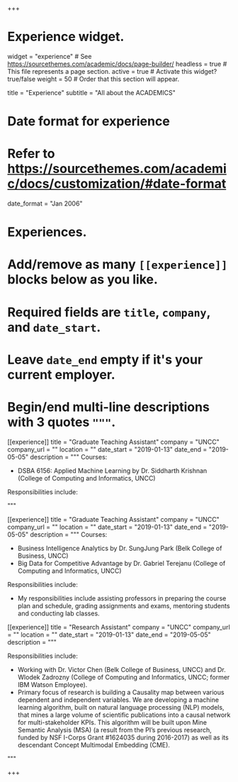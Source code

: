 +++
# Experience widget.
widget = "experience"  # See https://sourcethemes.com/academic/docs/page-builder/
headless = true  # This file represents a page section.
active = true  # Activate this widget? true/false
weight = 50  # Order that this section will appear.

title = "Experience"
subtitle = "All about the ACADEMICS"

# Date format for experience
#   Refer to https://sourcethemes.com/academic/docs/customization/#date-format
date_format = "Jan 2006"

# Experiences.
#   Add/remove as many `[[experience]]` blocks below as you like.
#   Required fields are `title`, `company`, and `date_start`.
#   Leave `date_end` empty if it's your current employer.
#   Begin/end multi-line descriptions with 3 quotes `"""`.

[[experience]]
  title = "Graduate Teaching Assistant"
  company = "UNCC"
  company_url = ""
  location = ""
  date_start = "2019-01-13"
  date_end = "2019-05-05"
  description = """
  Courses:
  * DSBA 6156: Applied Machine Learning by Dr. Siddharth Krishnan (College of Computing and Informatics, UNCC)
  
  Responsibilities include:
  

  """


[[experience]]
  title = "Graduate Teaching Assistant"
  company = "UNCC"
  company_url = ""
  location = ""
  date_start = "2019-01-13"
  date_end = "2019-05-05"
  description = """
  Courses:
  * Business Intelligence Analytics by Dr. SungJung Park (Belk College of Business, UNCC)  
  * Big Data for Competitive Advantage by Dr. Gabriel Terejanu (College of Computing and Informatics, UNCC)
  
  Responsibilities include:
  * My responsibilities include assisting professors in preparing the course plan and schedule, grading assignments and exams, mentoring students and conducting lab classes.

[[experience]]
  title = "Research Assistant"
  company = "UNCC"
  company_url = ""
  location = ""
  date_start = "2019-01-13"
  date_end = "2019-05-05"
  description = """
  
  Responsibilities include:
  * Working with Dr. Victor Chen (Belk College of Business, UNCC) and Dr. Wlodek Zadrozny (College of Computing and Informatics, UNCC; former IBM Watson Employee).
  * Primary focus of research is building a Causality map between various dependent and independent variables. We are developing a machine learning algorithm, built on natural language processing (NLP) models, that mines a large volume of scientific publications into a causal network for multi-stakeholder KPIs. This algorithm will be built upon Mine Semantic Analysis (MSA) (a result from the PI’s previous research, funded by NSF I-Corps Grant #1624035 during 2016-2017) as well as its descendant Concept Multimodal Embedding (CME).
  
  """


+++
